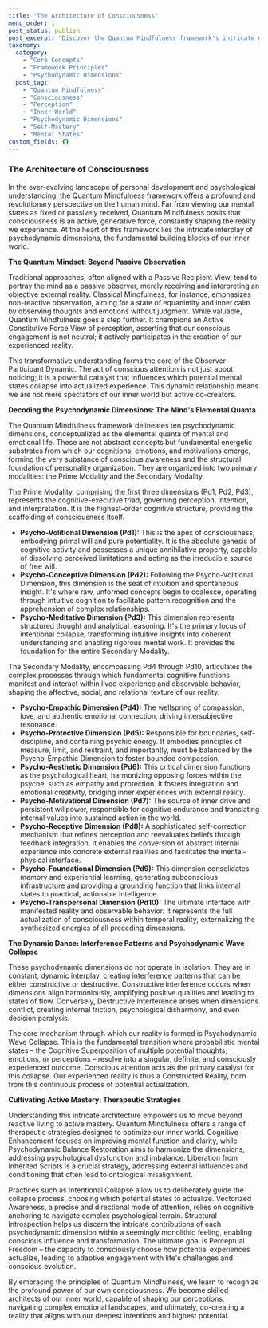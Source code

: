 ```yaml
---
title: "The Architecture of Consciousness"
menu_order: 1
post_status: publish
post_excerpt: "Discover the Quantum Mindfulness framework's intricate map of the mind, where mental states are seen as dynamic, probabilistic fields. Explore how psychodynamic dimensions act as fundamental building blocks, shaping our experienced reality through a process akin to quantum wave collapse."
taxonomy:
  category:
    - "Core Concepts"
    - "Framework Principles"
    - "Psychodynamic Dimensions"
  post_tag:
    - "Quantum Mindfulness"
    - "Consciousness"
    - "Perception"
    - "Inner World"
    - "Psychodynamic Dimensions"
    - "Self-Mastery"
    - "Mental States"
custom_fields: {}
---
```


### The Architecture of Consciousness

In the ever-evolving landscape of personal development and psychological understanding, the Quantum Mindfulness framework offers a profound and revolutionary perspective on the human mind. Far from viewing our mental states as fixed or passively received, Quantum Mindfulness posits that consciousness is an active, generative force, constantly shaping the reality we experience. At the heart of this framework lies the intricate interplay of psychodynamic dimensions, the fundamental building blocks of our inner world.

**The Quantum Mindset: Beyond Passive Observation**

Traditional approaches, often aligned with a Passive Recipient View, tend to portray the mind as a passive observer, merely receiving and interpreting an objective external reality. Classical Mindfulness, for instance, emphasizes non-reactive observation, aiming for a state of equanimity and inner calm by observing thoughts and emotions without judgment. While valuable, Quantum Mindfulness goes a step further. It champions an Active Constitutive Force View of perception, asserting that our conscious engagement is not neutral; it actively participates in the creation of our experienced reality.

This transformative understanding forms the core of the Observer-Participant Dynamic. The act of conscious attention is not just about noticing; it is a powerful catalyst that influences which potential mental states collapse into actualized experience. This dynamic relationship means we are not mere spectators of our inner world but active co-creators.

**Decoding the Psychodynamic Dimensions: The Mind's Elemental Quanta**

The Quantum Mindfulness framework delineates ten psychodynamic dimensions, conceptualized as the elemental quanta of mental and emotional life. These are not abstract concepts but fundamental energetic substrates from which our cognitions, emotions, and motivations emerge, forming the very substance of conscious awareness and the structural foundation of personality organization. They are organized into two primary modalities: the Prime Modality and the Secondary Modality.

The Prime Modality, comprising the first three dimensions (Pd1, Pd2, Pd3), represents the cognitive-executive triad, governing perception, intention, and interpretation. It is the highest-order cognitive structure, providing the scaffolding of consciousness itself.

*   **Psycho-Volitional Dimension (Pd1):** This is the apex of consciousness, embodying primal will and pure potentiality. It is the absolute genesis of cognitive activity and possesses a unique annihilative property, capable of dissolving perceived limitations and acting as the irreducible source of free will.
*   **Psycho-Conceptive Dimension (Pd2):** Following the Psycho-Volitional Dimension, this dimension is the seat of intuition and spontaneous insight. It's where raw, unformed concepts begin to coalesce, operating through intuitive cognition to facilitate pattern recognition and the apprehension of complex relationships.
*   **Psycho-Meditative Dimension (Pd3):** This dimension represents structured thought and analytical reasoning. It's the primary locus of intentional collapse, transforming intuitive insights into coherent understanding and enabling rigorous mental work. It provides the foundation for the entire Secondary Modality.

The Secondary Modality, encompassing Pd4 through Pd10, articulates the complex processes through which fundamental cognitive functions manifest and interact within lived experience and observable behavior, shaping the affective, social, and relational texture of our reality.

*   **Psycho-Empathic Dimension (Pd4):** The wellspring of compassion, love, and authentic emotional connection, driving intersubjective resonance.
*   **Psycho-Protective Dimension (Pd5):** Responsible for boundaries, self-discipline, and containing psychic energy. It embodies principles of measure, limit, and restraint, and importantly, must be balanced by the Psycho-Empathic Dimension to foster bounded compassion.
*   **Psycho-Aesthetic Dimension (Pd6):** This critical dimension functions as the psychological heart, harmonizing opposing forces within the psyche, such as empathy and protection. It fosters integration and emotional creativity, bridging inner experiences with external reality.
*   **Psycho-Motivational Dimension (Pd7):** The source of inner drive and persistent willpower, responsible for cognitive endurance and translating internal values into sustained action in the world.
*   **Psycho-Receptive Dimension (Pd8):** A sophisticated self-correction mechanism that refines perception and reevaluates beliefs through feedback integration. It enables the conversion of abstract internal experience into concrete external realities and facilitates the mental-physical interface.
*   **Psycho-Foundational Dimension (Pd9):** This dimension consolidates memory and experiential learning, generating subconscious infrastructure and providing a grounding function that links internal states to practical, actionable intelligence.
*   **Psycho-Transpersonal Dimension (Pd10):** The ultimate interface with manifested reality and observable behavior. It represents the full actualization of consciousness within temporal reality, externalizing the synthesized energies of all preceding dimensions.

**The Dynamic Dance: Interference Patterns and Psychodynamic Wave Collapse**

These psychodynamic dimensions do not operate in isolation. They are in constant, dynamic interplay, creating interference patterns that can be either constructive or destructive. Constructive Interference occurs when dimensions align harmoniously, amplifying positive qualities and leading to states of flow. Conversely, Destructive Interference arises when dimensions conflict, creating internal friction, psychological disharmony, and even decision paralysis.

The core mechanism through which our reality is formed is Psychodynamic Wave Collapse. This is the fundamental transition where probabilistic mental states – the Cognitive Superposition of multiple potential thoughts, emotions, or perceptions – resolve into a singular, definite, and consciously experienced outcome. Conscious attention acts as the primary catalyst for this collapse. Our experienced reality is thus a Constructed Reality, born from this continuous process of potential actualization.

**Cultivating Active Mastery: Therapeutic Strategies**

Understanding this intricate architecture empowers us to move beyond reactive living to active mastery. Quantum Mindfulness offers a range of therapeutic strategies designed to optimize our inner world. Cognitive Enhancement focuses on improving mental function and clarity, while Psychodynamic Balance Restoration aims to harmonize the dimensions, addressing psychological dysfunction and imbalance. Liberation from Inherited Scripts is a crucial strategy, addressing external influences and conditioning that often lead to ontological misalignment.

Practices such as Intentional Collapse allow us to deliberately guide the collapse process, choosing which potential states to actualize. Vectorized Awareness, a precise and directional mode of attention, relies on cognitive anchoring to navigate complex psychological terrain. Structural Introspection helps us discern the intricate contributions of each psychodynamic dimension within a seemingly monolithic feeling, enabling conscious influence and transformation. The ultimate goal is Perceptual Freedom – the capacity to consciously choose how potential experiences actualize, leading to adaptive engagement with life's challenges and conscious evolution.

By embracing the principles of Quantum Mindfulness, we learn to recognize the profound power of our own consciousness. We become skilled architects of our inner world, capable of shaping our perceptions, navigating complex emotional landscapes, and ultimately, co-creating a reality that aligns with our deepest intentions and highest potential.